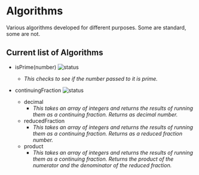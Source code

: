 # Algorithms

Various algorithms developed for different purposes. Some are standard, some are not. 

## Current list of Algorithms

* isPrime(number) ![status](https://img.shields.io/badge/status-completed-brightgreen.svg)
  * *This checks to see if the number passed to it is prime.*

* continuingFraction ![status](https://img.shields.io/badge/status-completed-brightgreen.svg)
  * decimal
    * *This takes an array of integers and returns the results of running them as a continuing fraction. Returns as decimal number.*
  * reducedFraction
    * *This takes an array of integers and returns the results of running them as a continuing fraction. Returns as a reduced fraction number.*
  * product
    * *This takes an array of integers and returns the results of running them as a continuing fraction. Returns the product of the numerator and the denominator of the reduced fraction.*